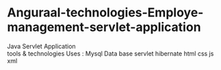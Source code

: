 # Anguraal-technologies-Employe-management-servlet-application




Java Servlet Application  
tools & technologies  Uses :
Mysql Data base
servlet
hibernate
html
css
js
xml




